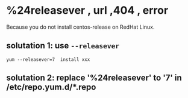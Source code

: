 # %24releasever , url ,404 , error
Because you do not install centos-release on RedHat Linux.
## solutation 1: use `--releasever`
	yum --releasever=7  install xxx
## solutation 2: replace '%24releasever' to '7' in /etc/repo.yum.d/*.repo

